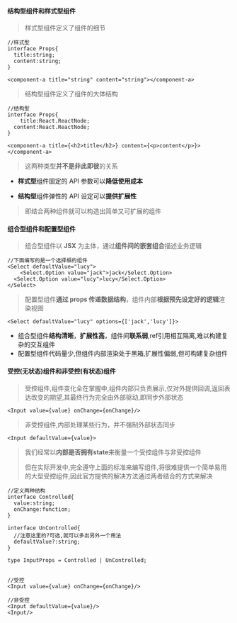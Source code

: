 #### 结构型组件和样式型组件

> 样式型组件定义了组件的细节

```react
//样式型
interface Props{
  title:string;
  content:string;
}

<component-a title="string" content="string"></component-a>
```

> 结构型组件定义了组件的大体结构

```react
//结构型
interface Props{
	title:React.ReactNode;
  content:React.ReactNode;
}

<component-a title={<h2>title</h2>} content={<p>content</p>}></component-a>
```

> 这两种类型**并不是非此即彼**的关系

* **样式型**组件固定的 API 参数可以**降低使用成本**

* **结构型**组件弹性的 API 设定可以**提供扩展性**

> 即结合两种组件就可以构造出简单又可扩展的组件

#### 组合型组件和配置型组件

> 组合型组件以 **JSX** 为主体，通过**组件间的嵌套组合**描述业务逻辑

```react
//下面编写的是一个选择框的组件
<Select defaultValue="lucy">
	<Select.Option value="jack">jack</Select.Option>
  <Select.Option value="lucy">lucy</Select.Option>
</Select>
```

> 配置型组件**通过 props 传递数据结构**，组件内部**根据预先设定好的逻辑**渲染视图

```react
<Select defaultValue="lucy" options={['jack','lucy']}>
```

* 组合型组件**结构清晰**，**扩展性高**，组件间**联系弱**,ref引用相互隔离,难以构建复杂的交互组件
* 配置型组件代码量少,但组件内部渲染处于黑箱,扩展性偏弱,但可构建复杂组件

#### 受控(无状态)组件和非受控(有状态)组件

> 受控组件,组件变化全在掌握中,组件内部只负责展示,仅对外提供回调,返回表达改变的期望,其最终行为完全由外部驱动,即同步外部状态

```react
<Input value={value} onChange={onChange}/>
```

> 非受控组件,内部处理某些行为，并不强制外部状态同步

```react
<Input defaultValue={value}>
```

> 我们经常以**内部是否拥有state**来衡量一个受控组件与非受控组件
>
> 但在实际开发中,完全遵守上面的标准来编写组件,将很难提供一个简单易用的大型受控组件,因此官方提供的解决方法通过两者结合的方式来解决

```react
//定义两种结构
interface Controlled{
  value:string;
  onChange:function;
}

interface UnControlled{
  //注意这里的?可选,就可以多出另外一个用法
  defaultValue?:string;
}
  
type InputProps = Controlled | UnControlled;

  
//受控
<Input value={value} onChange={onChange}/>

//非受控
<Input defaultValue={value}/>
<Input/>
```

